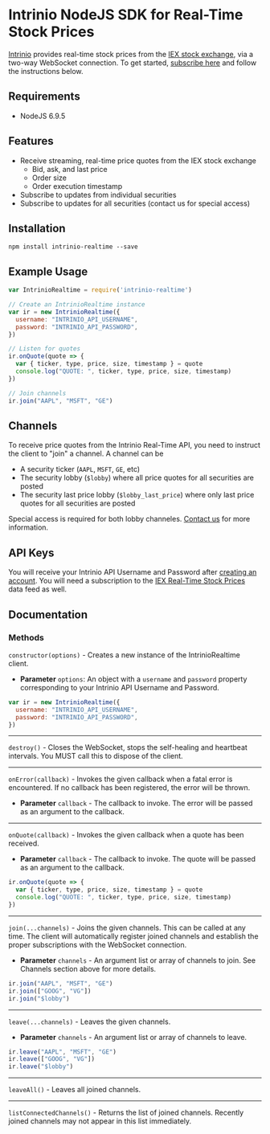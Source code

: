 # Intrinio NodeJS SDK for Real-Time Stock Prices

[Intrinio](https://intrinio.com/) provides real-time stock prices from the [IEX stock exchange](https://iextrading.com/), via a two-way WebSocket connection. To get started, [subscribe here](https://intrinio.com/data/realtime-stock-prices) and follow the instructions below.

## Requirements

- NodeJS 6.9.5

## Features

* Receive streaming, real-time price quotes from the IEX stock exchange
  * Bid, ask, and last price
  * Order size
  * Order execution timestamp
* Subscribe to updates from individual securities
* Subscribe to updates for all securities (contact us for special access)

## Installation
```
npm install intrinio-realtime --save
```

## Example Usage
```javascript
var IntrinioRealtime = require('intrinio-realtime')

// Create an IntrinioRealtime instance
var ir = new IntrinioRealtime({
  username: "INTRINIO_API_USERNAME",
  password: "INTRINIO_API_PASSWORD",
})

// Listen for quotes
ir.onQuote(quote => {
  var { ticker, type, price, size, timestamp } = quote
  console.log("QUOTE: ", ticker, type, price, size, timestamp)
})

// Join channels
ir.join("AAPL", "MSFT", "GE")
```

## Channels

To receive price quotes from the Intrinio Real-Time API, you need to instruct the client to "join" a channel. A channel can be
* A security ticker (`AAPL`, `MSFT`, `GE`, etc)
* The security lobby (`$lobby`) where all price quotes for all securities are posted
* The security last price lobby (`$lobby_last_price`) where only last price quotes for all securities are posted

Special access is required for both lobby channeles. [Contact us](mailto:sales@intrinio.com) for more information.

## API Keys
You will receive your Intrinio API Username and Password after [creating an account](https://intrinio.com/signup). You will need a subscription to the [IEX Real-Time Stock Prices](https://intrinio.com/data/realtime-stock-prices) data feed as well.

## Documentation

### Methods

`constructor(options)` - Creates a new instance of the IntrinioRealtime client.
* **Parameter** `options`: An object with a `username` and `password` property corresponding to your Intrinio API Username and Password.
```javascript
var ir = new IntrinioRealtime({
  username: "INTRINIO_API_USERNAME",
  password: "INTRINIO_API_PASSWORD",
})
```

---------

`destroy()` - Closes the WebSocket, stops the self-healing and heartbeat intervals. You MUST call this to dispose of the client.

---------

`onError(callback)` - Invokes the given callback when a fatal error is encountered. If no callback has been registered, the error will be thrown.
* **Parameter** `callback` - The callback to invoke. The error will be passed as an argument to the callback.

---------

`onQuote(callback)` - Invokes the given callback when a quote has been received.
* **Parameter** `callback` - The callback to invoke. The quote will be passed as an argument to the callback.
```javascript
ir.onQuote(quote => {
  var { ticker, type, price, size, timestamp } = quote
  console.log("QUOTE: ", ticker, type, price, size, timestamp)
})
```

---------

`join(...channels)` - Joins the given channels. This can be called at any time. The client will automatically register joined channels and establish the proper subscriptions with the WebSocket connection.
* **Parameter** `channels` - An argument list or array of channels to join. See Channels section above for more details.
```javascript
ir.join("AAPL", "MSFT", "GE")
ir.join(["GOOG", "VG"])
ir.join("$lobby")
```

---------

`leave(...channels)` - Leaves the given channels.
* **Parameter** `channels` - An argument list or array of channels to leave.
```javascript
ir.leave("AAPL", "MSFT", "GE")
ir.leave(["GOOG", "VG"])
ir.leave("$lobby")
```

---------

`leaveAll()` - Leaves all joined channels.

---------

`listConnectedChannels()` - Returns the list of joined channels. Recently joined channels may not appear in this list immediately.
